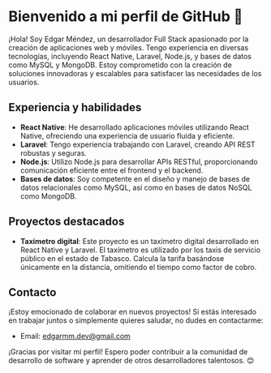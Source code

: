 # Bienvenido a mi perfil de GitHub 👋

¡Hola! Soy Edgar Méndez, un desarrollador Full Stack apasionado por la creación de aplicaciones web y móviles. Tengo experiencia en diversas tecnologías, incluyendo React Native, Laravel, Node.js, y bases de datos como MySQL y MongoDB. Estoy comprometido con la creación de soluciones innovadoras y escalables para satisfacer las necesidades de los usuarios.

## Experiencia y habilidades

- **React Native**: He desarrollado aplicaciones móviles utilizando React Native, ofreciendo una experiencia de usuario fluida y eficiente.
- **Laravel**: Tengo experiencia trabajando con Laravel, creando API REST robustas y seguras.
- **Node.js**: Utilizo Node.js para desarrollar APIs RESTful, proporcionando comunicación eficiente entre el frontend y el backend.
- **Bases de datos**: Soy competente en el diseño y manejo de bases de datos relacionales como MySQL, así como en bases de datos NoSQL como MongoDB.

## Proyectos destacados

- **Taxímetro digital**: Este proyecto es un taxímetro digital desarrollado en React Native y Laravel. El taxímetro es utilizado por los taxis de servicio público en el estado de Tabasco. Calcula la tarifa basándose únicamente en la distancia, omitiendo el tiempo como factor de cobro.

## Contacto

¡Estoy emocionado de colaborar en nuevos proyectos! Si estás interesado en trabajar juntos o simplemente quieres saludar, no dudes en contactarme:

- Email: [edgarmm.dev@gmail.com](mailto:edgarmm.dev@gmail.com)

¡Gracias por visitar mi perfil! Espero poder contribuir a la comunidad de desarrollo de software y aprender de otros desarrolladores talentosos. 😊
